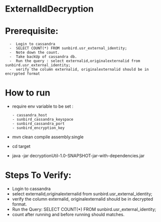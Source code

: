 # ExternalIdDecryption
# Prerequisite: 
      -  Login to cassandra
      -  SELECT COUNT(*) FROM sunbird.usr_external_identity;  
      -  Note down the count.
      -  Take backUp of cassandra db.
      -  Run the query : select externalid,originalexternalid from sunbird.usr_external_identity;
      -  verify the column externalid, originalexternalid should be in encrypted format
# How to run
  - require env variable to be set : </br>
  
        - cassandra_host
        - sunbird_cassandra_keyspace
        - sunbird_cassandra_port
        - sunbird_encryption_key
   
   - mvn clean compile assembly:single
   - cd target
   - java -jar decryptionUtil-1.0-SNAPSHOT-jar-with-dependencies.jar 
     
# Steps To Verify:
   - Login to cassandra
   - select externalid,originalexternalid from sunbird.usr_external_identity;
   - verify the column externalid, originalexternalid should be in decrypted format.
   -  Run the Query: SELECT COUNT(*) FROM sunbird.usr_external_identity;  
   - count after running and before running should matches.
